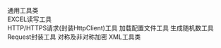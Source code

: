 通用工具类<br>
EXCEL读写工具<br />
HTTP/HTTPS请求(封装HttpClient)工具
加载配置文件工具
生成随机数工具
Request封装工具
对称及非对称加密
XML工具类
